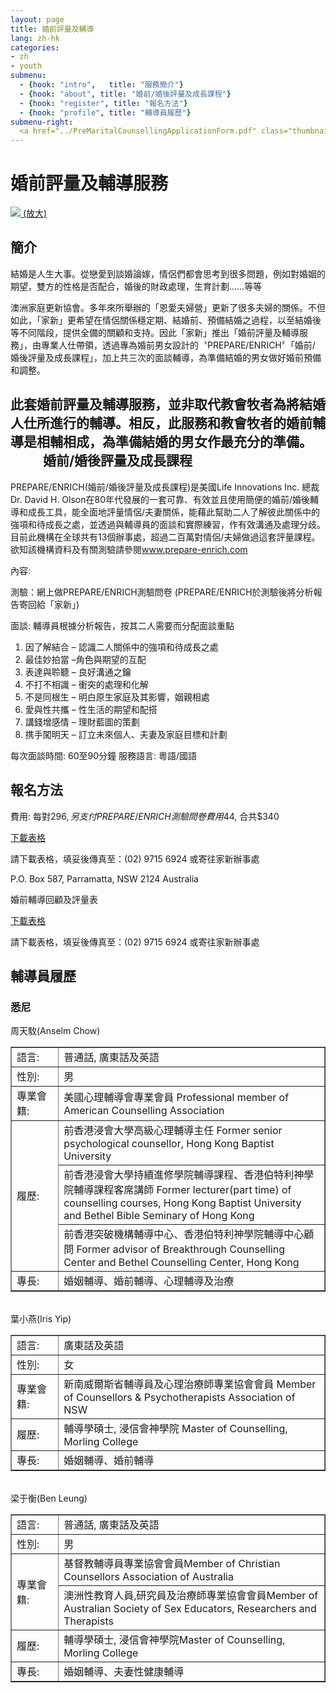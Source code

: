 ```yaml
---
layout: page
title: 婚前評量及輔導
lang: zh-hk
categories: 
- zh
- youth
submenu:
  - {hook: "intro",   title: "服務簡介"}
  - {hook: "about", title: "婚前/婚後評量及成長課程"}
  - {hook: "register", title: "報名方法"}
  - {hook: "profile", title: "輔導員履歷"}
submenu-right:
  <a href="../PreMaritalCounsellingApplicationForm.pdf" class="thumbnail"><img src="../2011_Pre-marital_Counselling_Poster_Small.jpg"><div class="caption"><h4 class="text-center">報名表格</h4></div></a>
---
```

婚前評量及輔導服務
==================

<a href="../2011_Pre-marital_Counselling_Poster.jpg">
<img class="img-responsive" src="../2011_Pre-marital_Counselling_Poster_Small.jpg">
(放大)</a>

簡介 <a name="intro">&nbsp;</a>
-----
結婚是人生大事。從戀愛到談婚論嫁，情侶們都會思考到很多問題，例如對婚姻的期望，雙方的性格是否配合，婚後的財政處理，生育計劃……等等

澳洲家庭更新協會。多年來所舉辦的「恩愛夫婦營」更新了很多夫婦的關係。不但如此，「家新」更希望在情侶關係穩定期、結婚前、預備結婚之過程，以至結婚後等不同階段，提供全備的關顧和支持。因此「家新」推出「婚前評量及輔導服務」，由專業人仕帶領，透過專為婚前男女設計的〝PREPARE/ENRICH〞「婚前/
婚後評量及成長課程」，加上共三次的面談輔導，為準備結婚的男女做好婚前預備和調整。

此套婚前評量及輔導服務，並非取代教會牧者為將結婚人仕所進行的輔導。相反，此服務和教會牧者的婚前輔導是相輔相成，為準備結婚的男女作最充分的準備。
　
　
婚前/婚後評量及成長課程<a name="about">&nbsp;</a>
----------------------

PREPARE/ENRICH(婚前/婚後評量及成長課程)是美國Life Innovations Inc.
總裁Dr. David H.
Olson在80年代發展的一套可靠、有效並且使用簡便的婚前/婚後輔導和成長工具，能全面地評量情侶/夫妻關係，能藉此幫助二人了解彼此關係中的強項和待成長之處，並透過與輔導員的面談和實際練習，作有效溝通及處理分歧。目前此機構在全球共有13個辦事處，超過二百萬對情侶/夫婦做過這套評量課程。欲知該機構資料及有關測驗請參閱[www.prepare-enrich.com ](http://www.prepare-enrich.com)

內容: 

測驗：網上做PREPARE/ENRICH測驗問卷
(PREPARE/ENRICH於測驗後將分析報告寄回給「家新」)

面談: 輔導員根據分析報告，按其二人需要而分配面談重點

1. 因了解結合 – 認識二人關係中的強項和待成長之處
2. 最佳妙拍當 –角色與期望的互配
3. 表達與聆聽 – 良好溝通之鑰
4. 不打不相識 – 衝突的處理和化解
5. 不是同根生 – 明白原生家庭及其影響，姻親相處
6. 愛與性共攜 – 性生活的期望和配搭
7. 講錢增感情 – 理財藍圖的策劃
8. 携手闖明天 – 訂立未來個人、夫妻及家庭目標和計劃

每次面談時間: 60至90分鐘
服務語言: 粵語/國語



報名方法 <a name="register">&nbsp;</a>
--------
費用: 每對$296, 另支付PREPARE/ENRICH測驗問卷費用$44, 合共$340

[下載表格 <span class="glyphicon glyphicon-download-alt"></span>](../PreMaritalCounsellingApplicationForm.pdf) 

請下載表格，填妥後傳真至：(02) 9715 6924
或寄往家新辦事處

P.O. Box 587, Parramatta, NSW 2124 Australia

婚前輔導回顧及評量表

[下載表格 <span class="glyphicon glyphicon-download-alt"></span>](../Pre_Marital_Feedback_Form.pdf)

請下載表格，填妥後傳真至：(02) 9715 6924
或寄往家新辦事處


輔導員履歷<a name="profile">&nbsp;</a>
----------
<div class="panel panel-default">
<div class="panel-heading">
<h3>悉尼</h3>
</div>
<div class="panel-body">
周天駇(Anselm Chow)<br>
<table style="text-align: left; width: 100%;" border="1"
 cellpadding="5" cellspacing="0">
  <tbody>
    <tr>
      <td style="width: 15%;">語言:</td>
      <td>普通話, 廣東話及英語</td>
    </tr>
    <tr>
      <td>性別:</td>
      <td>男</td>
    </tr>
    <tr>
      <td>專業會籍:</td>
      <td>美國心理輔導會專業會員 Professional member of American Counselling Association</td>
    </tr>
    <tr>
      <td colspan="1" rowspan="3">履歷:</td>
      <td>前香港浸會大學高級心理輔導主任 Former senior psychological counsellor, Hong Kong Baptist University</td>
    </tr>
    <tr>
      <td>前香港浸會大學持續進修學院輔導課程、香港伯特利神學院輔導課程客席講師 Former lecturer(part time) of counselling courses, Hong Kong Baptist University and Bethel Bible Seminary of Hong Kong</td>
    </tr>
    <tr>
      <td>前香港突破機構輔導中心、香港伯特利神學院輔導中心顧問 Former advisor of Breakthrough Counselling Center and Bethel Counselling Center, Hong Kong</td>
    </tr>
    <tr>
      <td>專長:</td>
      <td>婚姻輔導、婚前輔導、心理輔導及治療</td>
    </tr>
  </tbody>
</table>
<br>
葉小燕(Iris Yip)<br>
<table style="text-align: left; width: 100%;" border="1"
 cellpadding="5" cellspacing="0">
  <tbody>
    <tr>
      <td style="width: 15%;">語言:</td>
      <td>廣東話及英語</td>
    </tr>
    <tr>
      <td>性別:</td>
      <td>女</td>
    </tr>
    <tr>
      <td>專業會籍:</td>
      <td>新南威爾斯省輔導員及心理治療師專業協會會員 Member of Counsellors & Psychotherapists Association of NSW </td>
    </tr>
    <tr>
      <td>履歷:</td>
      <td>輔導學碩士, 浸信會神學院 Master of Counselling, Morling College</td>
    </tr>
    <tr>
      <td>專長:</td>
      <td>婚姻輔導、婚前輔導</td>
    </tr>
  </tbody>
</table>
<br>
梁于衡(Ben Leung)<br>
<table style="text-align: left; width: 100%;" border="1"
 cellpadding="5" cellspacing="0">
  <tbody>
    <tr>
      <td style="width: 15%;">語言:</td>
      <td>普通話, 廣東話及英語</td>
    </tr>
    <tr>
      <td>性別:</td>
      <td>男</td>
    </tr>
    <tr>
      <td colspan="1" rowspan="2">專業會籍:</td>
      <td>基督教輔導員專業協會會員Member of Christian Counsellors Association of Australia</td>
    </tr>
	<tr>
		<td>澳洲性教育人員,研究員及治療師專業協會會員Member of Australian Society of Sex Educators, Researchers and Therapists</td>
	</tr>
    <tr>
      <td>履歷:</td>
      <td>輔導學碩士, 浸信會神學院Master of Counselling, Morling College</td>
    </tr>
    <tr>
      <td>專長:</td>
      <td>婚姻輔導、夫妻性健康輔導</td>
    </tr>
  </tbody>
</table>


</div>
</div>
　

